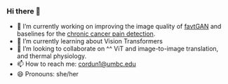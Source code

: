 ### Hi there 👋

- 🔭 I’m currently working on improving the image quality of <a href="https://github.com/nudro/favtgan">favtGAN</a> and baselines for the <a href="https://openreview.net/forum?id=Y6sH0l4PExm">chronic cancer pain detection</a>.
- 🌱 I’m currently learning about Vision Transformers 
- 👯 I’m looking to collaborate on ^^ ViT and image-to-image translation, and thermal physiology.
- 📫 How to reach me: <a href="cordun1@umbc.edu">cordun1@umbc.edu</a>
- 😄 Pronouns: she/her

<!--
**nudro/nudro** is a ✨ _special_ ✨ repository because its `README.md` (this file) appears on your GitHub profile.

Here are some ideas to get you started:

🔭 I’m currently working on ...
- 🌱 I’m currently learning ...
- 👯 I’m looking to collaborate on ...
- 🤔 I’m looking for help with ...
- 💬 Ask me about ...
- 📫 How to reach me: ...
- 😄 Pronouns: ...
- ⚡ Fun fact: ...
-->
